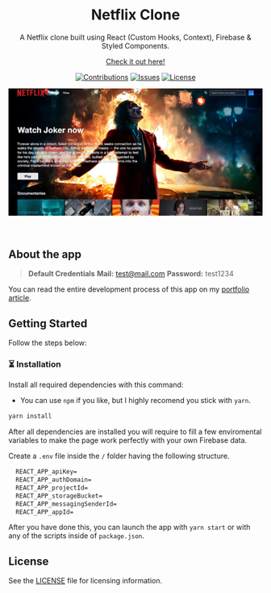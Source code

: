 <h1 align="center">Netflix Clone</h1>
<p align="center">A Netflix clone built using React (Custom Hooks, Context), Firebase & Styled Components.</p>
<p align="center"><a href="https://n-clone.nstlopez.com">Check it out here!</a></p>
<div align="center">

[![Contributions](https://img.shields.io/badge/contributions-welcome-blue?style=flat-square)](https://github.com/nsttt/Netflix-clone/compare/) [![Issues](https://img.shields.io/github/issues/nsttt/Netflix-clone?style=flat-square)](https://github.com/Nsttt/Netflix-clone/issues) [![License](https://img.shields.io/github/license/nsttt/Netflix-clone?style=flat-square)](https://github.com/Nsttt/Netflix-clone/blob/master/LICENSE.txt)

</div>

<p align="center">
  <a href="https://n-clone.nstlopez.com">
    <img src="preview.png?raw=true" alt="Screenshot of the main page." />
  </a>
</p>
<br>
 
## About the app
> **Default Credentials**
> **Mail:** test@mail.com
> **Password:** test1234

You can read the entire development process of this app on my [portfolio article](https://nstlopez.com/projects/netflix-clone).

## Getting Started

Follow the steps below:

### ⏳ Installation

Install all required dependencies with this command:

- You can use `npm` if you like, but I highly recomend you stick with `yarn`.

```bash
yarn install
```

After all dependencies are installed you will require to fill a few enviromental variables to make the page work perfectly with your own Firebase data.

Create a `.env` file inside the `/` folder having the following structure.

```env
  REACT_APP_apiKey=
  REACT_APP_authDomain=
  REACT_APP_projectId=
  REACT_APP_storageBucket=
  REACT_APP_messagingSenderId=
  REACT_APP_appId=
```

After you have done this, you can launch the app with `yarn start` or with any of the scripts inside of `package.json`.

## License

See the [LICENSE](./LICENSE) file for licensing information.
